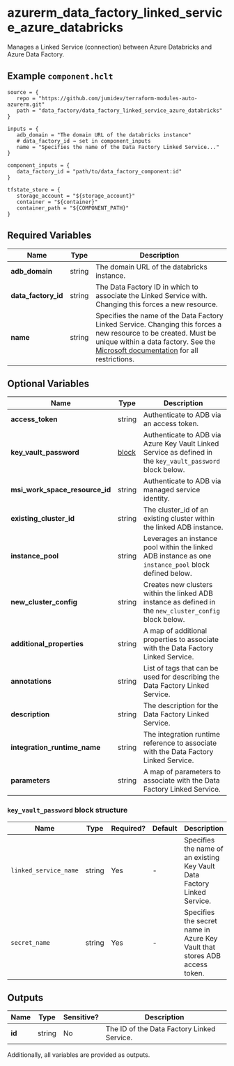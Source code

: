 # azurerm_data_factory_linked_service_azure_databricks

Manages a Linked Service (connection) between Azure Databricks and Azure Data Factory.

## Example `component.hclt`

```hcl
source = {
   repo = "https://github.com/jumidev/terraform-modules-auto-azurerm.git"   
   path = "data_factory/data_factory_linked_service_azure_databricks"   
}

inputs = {
   adb_domain = "The domain URL of the databricks instance"   
   # data_factory_id → set in component_inputs
   name = "Specifies the name of the Data Factory Linked Service..."   
}

component_inputs = {
   data_factory_id = "path/to/data_factory_component:id"   
}

tfstate_store = {
   storage_account = "${storage_account}"   
   container = "${container}"   
   container_path = "${COMPONENT_PATH}"   
}

```

## Required Variables

| Name | Type |  Description |
| ---- | --------- |  ----------- |
| **adb_domain** | string |  The domain URL of the databricks instance. | 
| **data_factory_id** | string |  The Data Factory ID in which to associate the Linked Service with. Changing this forces a new resource. | 
| **name** | string |  Specifies the name of the Data Factory Linked Service. Changing this forces a new resource to be created. Must be unique within a data factory. See the [Microsoft documentation](https://docs.microsoft.com/azure/data-factory/naming-rules) for all restrictions. | 

## Optional Variables

| Name | Type |  Description |
| ---- | --------- |  ----------- |
| **access_token** | string |  Authenticate to ADB via an access token. | 
| **key_vault_password** | [block](#key_vault_password-block-structure) |  Authenticate to ADB via Azure Key Vault Linked Service as defined in the `key_vault_password` block below. | 
| **msi_work_space_resource_id** | string |  Authenticate to ADB via managed service identity. | 
| **existing_cluster_id** | string |  The cluster_id of an existing cluster within the linked ADB instance. | 
| **instance_pool** | string |  Leverages an instance pool within the linked ADB instance as one `instance_pool` block defined below. | 
| **new_cluster_config** | string |  Creates new clusters within the linked ADB instance as defined in the `new_cluster_config` block below. | 
| **additional_properties** | string |  A map of additional properties to associate with the Data Factory Linked Service. | 
| **annotations** | string |  List of tags that can be used for describing the Data Factory Linked Service. | 
| **description** | string |  The description for the Data Factory Linked Service. | 
| **integration_runtime_name** | string |  The integration runtime reference to associate with the Data Factory Linked Service. | 
| **parameters** | string |  A map of parameters to associate with the Data Factory Linked Service. | 

### `key_vault_password` block structure

| Name | Type | Required? | Default | Description |
| ---- | ---- | --------- | ------- | ----------- |
| `linked_service_name` | string | Yes | - | Specifies the name of an existing Key Vault Data Factory Linked Service. |
| `secret_name` | string | Yes | - | Specifies the secret name in Azure Key Vault that stores ADB access token. |



## Outputs

| Name | Type | Sensitive? | Description |
| ---- | ---- | --------- | --------- |
| **id** | string | No  | The ID of the Data Factory Linked Service. | 

Additionally, all variables are provided as outputs.
